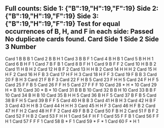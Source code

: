 Full counts:
Side 1: {"B":19,"H":19,"F":19}
Side 2: {"B":19,"H":19,"F":19}
Side 3: {"B":19,"H":19,"F":19}
Test for equal occurrences of B, H, and F in each side: Passed
No duplicate cards found.
Card	Side 1	Side 2	Side 3	Number
----------------------------------
Card 1	B	B	B	1
Card 2	B	B	H	1
Card 3	B	B	F	1
Card 4	B	H	B	1
Card 5	B	H	H	1
Card 6	B	H	F	1
Card 7	B	F	B	1
Card 8	B	F	H	1
Card 9	B	F	F	2
Card 10	H	B	B	2
Card 11	H	B	H	2
Card 12	H	B	F	2
Card 13	H	H	B	2
Card 14	H	H	H	2
Card 15	H	H	F	2
Card 16	H	F	B	3
Card 17	H	F	H	3
Card 18	H	F	F	3
Card 19	F	B	B	3
Card 20	F	B	H	3
Card 21	F	B	F	3
Card 22	F	H	B	5
Card 23	F	H	H	5
Card 24	F	H	F	5
Card 25	F	F	B	5
Card 26	F	F	H	5
Card 27	F	F	F	10
Card 28	*	H	*	10
Card 29	H	*	B	10
Card 30	*	B	*	10
Card 31	B	B	B	10
Card 32	B	B	H	10
Card 33	B	B	F	10
Card 34	B	H	B	10
Card 35	B	H	H	5
Card 36	B	H	F	5
Card 37	B	F	B	5
Card 38	B	F	H	5
Card 39	B	F	F	5
Card 40	H	B	B	3
Card 41	H	B	H	3
Card 42	H	B	F	3
Card 43	H	H	B	3
Card 44	H	H	H	3
Card 45	H	H	F	3
Card 46	H	F	B	2
Card 47	H	F	H	2
Card 48	H	F	F	2
Card 49	F	B	B	2
Card 50	F	B	H	2
Card 51	F	B	F	2
Card 52	F	H	B	2
Card 53	F	H	H	1
Card 54	F	H	F	1
Card 55	F	F	B	1
Card 56	F	F	H	1
Card 57	F	F	F	1
Card 58	B	*	F	1
Card 59	*	F	*	1
Card 60	F	*	H	1
